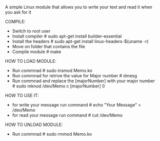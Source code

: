 A simple Linux module that allows you to write your text and read it when you ask for it


COMPILE:
* Switch to root user
* Install compiler # sudo apt-get install builder-essential
* Install the headers # sudo apt-get install linux-headers-$(uname -r)
* Move on folder that contains the file
* Compile module  # make

HOW TO LOAD MODULE:
* Run commnad # sudo insmod Memo.ko
* Run commnad for retrive the value for Major number   # dmesg  
* Run commnad and replace the [majorNumber] with your major number # sudo mknod /dev/Memo c [majorNumber] 0 

HOW TO USE IT:
* for write your message  run command # echo "Your Message" > /dev/Memo
* for read  your message  run command # cut /dev/Memo

HOW TO UNLOAD MODULE:
* Run commnad # sudo rmmod Memo.ko


